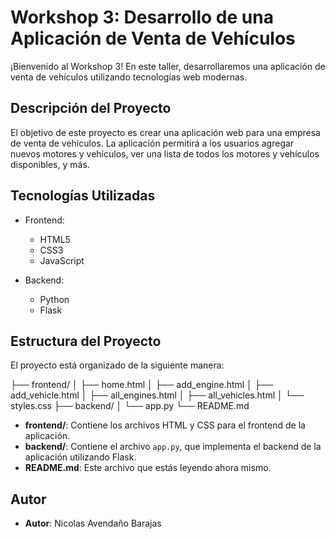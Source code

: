 # Workshop 3: Desarrollo de una Aplicación de Venta de Vehículos

¡Bienvenido al Workshop 3! En este taller, desarrollaremos una aplicación de venta de vehículos utilizando tecnologías web modernas.

## Descripción del Proyecto

El objetivo de este proyecto es crear una aplicación web para una empresa de venta de vehículos. La aplicación permitirá a los usuarios agregar nuevos motores y vehículos, ver una lista de todos los motores y vehículos disponibles, y más.

## Tecnologías Utilizadas

- Frontend:
  - HTML5
  - CSS3
  - JavaScript

- Backend:
  - Python
  - Flask

## Estructura del Proyecto

El proyecto está organizado de la siguiente manera:

├── frontend/
│ ├── home.html
│ ├── add_engine.html
│ ├── add_vehicle.html
│ ├── all_engines.html
│ ├── all_vehicles.html
│ └── styles.css
├── backend/
│ └── app.py
└── README.md

- **frontend/**: Contiene los archivos HTML y CSS para el frontend de la aplicación.
- **backend/**: Contiene el archivo `app.py`, que implementa el backend de la aplicación utilizando Flask.
- **README.md**: Este archivo que estás leyendo ahora mismo.

## Autor

- **Autor**: Nicolas Avendaño Barajas


